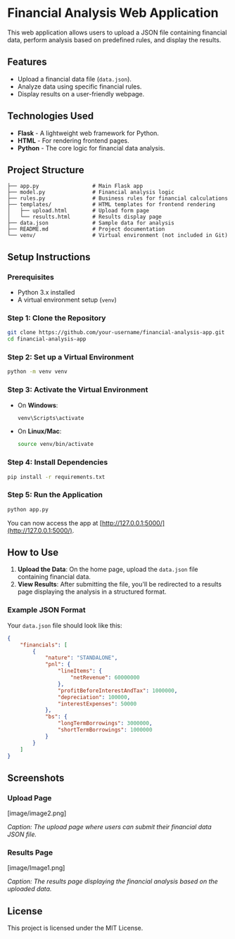 # Financial Analysis Web Application

This web application allows users to upload a JSON file containing financial data, perform analysis based on predefined rules, and display the results.

## Features

- Upload a financial data file (`data.json`).
- Analyze data using specific financial rules.
- Display results on a user-friendly webpage.

## Technologies Used

- **Flask** - A lightweight web framework for Python.
- **HTML** - For rendering frontend pages.
- **Python** - The core logic for financial data analysis.

## Project Structure

```
├── app.py                 # Main Flask app
├── model.py               # Financial analysis logic
├── rules.py               # Business rules for financial calculations
├── templates/             # HTML templates for frontend rendering
│   ├── upload.html        # Upload form page
│   └── results.html       # Results display page
├── data.json              # Sample data for analysis
├── README.md              # Project documentation
└── venv/                  # Virtual environment (not included in Git)
```

## Setup Instructions

### Prerequisites

- Python 3.x installed
- A virtual environment setup (`venv`)

### Step 1: Clone the Repository

```bash
git clone https://github.com/your-username/financial-analysis-app.git
cd financial-analysis-app
```

### Step 2: Set up a Virtual Environment

```bash
python -m venv venv
```

### Step 3: Activate the Virtual Environment

- On **Windows**:
  ```bash
  venv\Scripts\activate
  ```
- On **Linux/Mac**:
  ```bash
  source venv/bin/activate
  ```

### Step 4: Install Dependencies

```bash
pip install -r requirements.txt
```

### Step 5: Run the Application

```bash
python app.py
```

You can now access the app at [http://127.0.0.1:5000/](http://127.0.0.1:5000/).

## How to Use

1. **Upload the Data**: On the home page, upload the `data.json` file containing financial data.
2. **View Results**: After submitting the file, you'll be redirected to a results page displaying the analysis in a structured format.

### Example JSON Format

Your `data.json` file should look like this:

```json
{
    "financials": [
        {
            "nature": "STANDALONE",
            "pnl": {
                "lineItems": {
                    "netRevenue": 60000000
                },
                "profitBeforeInterestAndTax": 1000000,
                "depreciation": 100000,
                "interestExpenses": 50000
            },
            "bs": {
                "longTermBorrowings": 3000000,
                "shortTermBorrowings": 1000000
            }
        }
    ]
}
```

## Screenshots

### Upload Page

[image/image2.png]

*Caption: The upload page where users can submit their financial data JSON file.*

### Results Page

[image/Image1.png]

*Caption: The results page displaying the financial analysis based on the uploaded data.*

## License

This project is licensed under the MIT License.
